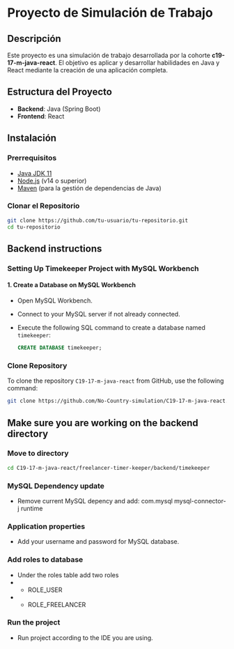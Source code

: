 # Proyecto de Simulación de Trabajo

## Descripción

Este proyecto es una simulación de trabajo desarrollada por la cohorte **c19-17-m-java-react**. El objetivo es aplicar y desarrollar habilidades en Java y React mediante la creación de una aplicación completa.

## Estructura del Proyecto

- **Backend**: Java (Spring Boot)
- **Frontend**: React

## Instalación

### Prerrequisitos

- [Java JDK 11](https://www.oracle.com/java/technologies/javase-jdk11-downloads.html)
- [Node.js](https://nodejs.org/) (v14 o superior)
- [Maven](https://maven.apache.org/) (para la gestión de dependencias de Java)

### Clonar el Repositorio

```bash
git clone https://github.com/tu-usuario/tu-repositorio.git
cd tu-repositorio 
```
## Backend instructions

### Setting Up Timekeeper Project with MySQL Workbench

#### 1. Create a Database on MySQL Workbench

- Open MySQL Workbench.
- Connect to your MySQL server if not already connected.
- Execute the following SQL command to create a database named `timekeeper`:

  ```sql
  CREATE DATABASE timekeeper;
### Clone Repository

To clone the repository `C19-17-m-java-react` from GitHub, use the following command:

```sh
git clone https://github.com/No-Country-simulation/C19-17-m-java-react.git;
```

## Make sure you are working on the backend directory 

### Move to directory 

```sh
cd C19-17-m-java-react/freelancer-timer-keeper/backend/timekeeper
```

### MySQL Dependency update
- Remove current MySQL depency and add:
        <dependency>
            <groupId>com.mysql</groupId>
            <artifactId>mysql-connector-j</artifactId>
            <scope>runtime</scope>
        </dependency>

### Application properties
- Add your username and password for MySQL database.

### Add roles to database
- Under the roles table add two roles
- - ROLE_USER
- - ROLE_FREELANCER

### Run the project
- Run project according to the IDE you are using.
